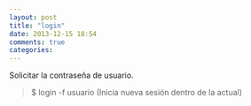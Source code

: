 ```yaml
---
layout: post
title: "login"
date: 2013-12-15 18:54
comments: true
categories: 
---
```

Solicitar la contraseña de usuario.

>$ login -f  usuario (Inicia nueva sesión dentro de la actual)

